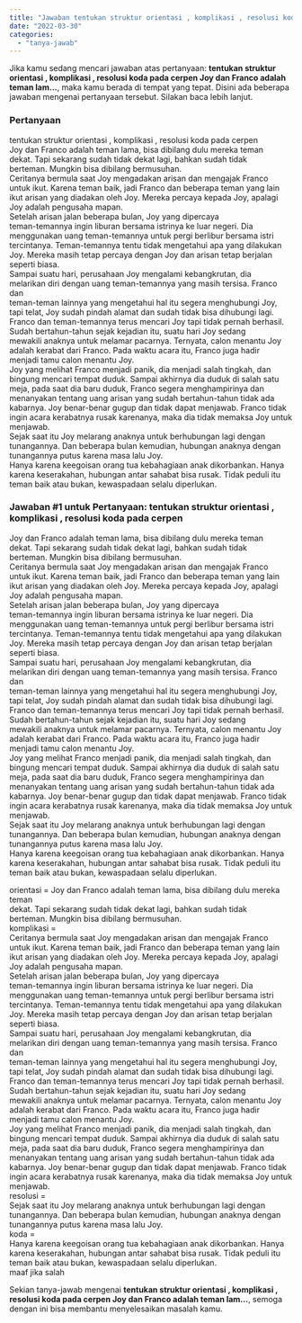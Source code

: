 ```yaml
---
title: "Jawaban tentukan struktur orientasi , komplikasi , resolusi koda pada cerpen Joy dan Franco adalah teman lam..."
date: "2022-03-30"
categories: 
  - "tanya-jawab"
---
```


Jika kamu sedang mencari jawaban atas pertanyaan: **tentukan struktur orientasi , komplikasi , resolusi koda pada cerpen Joy dan Franco adalah teman lam...**, maka kamu berada di tempat yang tepat. Disini ada beberapa jawaban mengenai pertanyaan tersebut. Silakan baca lebih lanjut.

### Pertanyaan

tentukan struktur orientasi , komplikasi , resolusi koda pada cerpen  
Joy dan Franco adalah teman lama, bisa dibilang dulu mereka teman  
dekat. Tapi sekarang sudah tidak dekat lagi, bahkan sudah tidak  
berteman. Mungkin bisa dibilang bermusuhan.  
Ceritanya bermula saat Joy mengadakan arisan dan mengajak Franco  
untuk ikut. Karena teman baik, jadi Franco dan beberapa teman yang lain  
ikut arisan yang diadakan oleh Joy. Mereka percaya kepada Joy, apalagi  
Joy adalah pengusaha mapan.  
Setelah arisan jalan beberapa bulan, Joy yang dipercaya  
teman-temannya ingin liburan bersama istrinya ke luar negeri. Dia  
menggunakan uang teman-temannya untuk pergi berlibur bersama istri  
tercintanya. Teman-temannya tentu tidak mengetahui apa yang dilakukan  
Joy. Mereka masih tetap percaya dengan Joy dan arisan tetap berjalan  
seperti biasa.  
Sampai suatu hari, perusahaan Joy mengalami kebangkrutan, dia  
melarikan diri dengan uang teman-temannya yang masih tersisa. Franco dan  
teman-teman lainnya yang mengetahui hal itu segera menghubungi Joy,  
tapi telat, Joy sudah pindah alamat dan sudah tidak bisa dihubungi lagi.  
Franco dan teman-temannya terus mencari Joy tapi tidak pernah berhasil.  
Sudah bertahun-tahun sejak kejadian itu, suatu hari Joy sedang  
mewakili anaknya untuk melamar pacarnya. Ternyata, calon menantu Joy  
adalah kerabat dari Franco. Pada waktu acara itu, Franco juga hadir  
menjadi tamu calon menantu Joy.  
Joy yang melihat Franco menjadi panik, dia menjadi salah tingkah, dan  
bingung mencari tempat duduk. Sampai akhirnya dia duduk di salah satu  
meja, pada saat dia baru duduk, Franco segera menghampirinya dan  
menanyakan tentang uang arisan yang sudah bertahun-tahun tidak ada  
kabarnya. Joy benar-benar gugup dan tidak dapat menjawab. Franco tidak  
ingin acara kerabatnya rusak karenanya, maka dia tidak memaksa Joy untuk  
menjawab.  
Sejak saat itu Joy melarang anaknya untuk berhubungan lagi dengan  
tunangannya. Dan beberapa bulan kemudian, hubungan anaknya dengan  
tunangannya putus karena masa lalu Joy.  
Hanya karena keegoisan orang tua kebahagiaan anak dikorbankan. Hanya  
karena keserakahan, hubungan antar sahabat bisa rusak. Tidak peduli itu  
teman baik atau bukan, kewaspadaan selalu diperlukan.  

### Jawaban #1 untuk Pertanyaan: tentukan struktur orientasi , komplikasi , resolusi koda pada cerpen  
Joy dan Franco adalah teman lama, bisa dibilang dulu mereka teman  
dekat. Tapi sekarang sudah tidak dekat lagi, bahkan sudah tidak  
berteman. Mungkin bisa dibilang bermusuhan.  
Ceritanya bermula saat Joy mengadakan arisan dan mengajak Franco  
untuk ikut. Karena teman baik, jadi Franco dan beberapa teman yang lain  
ikut arisan yang diadakan oleh Joy. Mereka percaya kepada Joy, apalagi  
Joy adalah pengusaha mapan.  
Setelah arisan jalan beberapa bulan, Joy yang dipercaya  
teman-temannya ingin liburan bersama istrinya ke luar negeri. Dia  
menggunakan uang teman-temannya untuk pergi berlibur bersama istri  
tercintanya. Teman-temannya tentu tidak mengetahui apa yang dilakukan  
Joy. Mereka masih tetap percaya dengan Joy dan arisan tetap berjalan  
seperti biasa.  
Sampai suatu hari, perusahaan Joy mengalami kebangkrutan, dia  
melarikan diri dengan uang teman-temannya yang masih tersisa. Franco dan  
teman-teman lainnya yang mengetahui hal itu segera menghubungi Joy,  
tapi telat, Joy sudah pindah alamat dan sudah tidak bisa dihubungi lagi.  
Franco dan teman-temannya terus mencari Joy tapi tidak pernah berhasil.  
Sudah bertahun-tahun sejak kejadian itu, suatu hari Joy sedang  
mewakili anaknya untuk melamar pacarnya. Ternyata, calon menantu Joy  
adalah kerabat dari Franco. Pada waktu acara itu, Franco juga hadir  
menjadi tamu calon menantu Joy.  
Joy yang melihat Franco menjadi panik, dia menjadi salah tingkah, dan  
bingung mencari tempat duduk. Sampai akhirnya dia duduk di salah satu  
meja, pada saat dia baru duduk, Franco segera menghampirinya dan  
menanyakan tentang uang arisan yang sudah bertahun-tahun tidak ada  
kabarnya. Joy benar-benar gugup dan tidak dapat menjawab. Franco tidak  
ingin acara kerabatnya rusak karenanya, maka dia tidak memaksa Joy untuk  
menjawab.  
Sejak saat itu Joy melarang anaknya untuk berhubungan lagi dengan  
tunangannya. Dan beberapa bulan kemudian, hubungan anaknya dengan  
tunangannya putus karena masa lalu Joy.  
Hanya karena keegoisan orang tua kebahagiaan anak dikorbankan. Hanya  
karena keserakahan, hubungan antar sahabat bisa rusak. Tidak peduli itu  
teman baik atau bukan, kewaspadaan selalu diperlukan.  

orientasi = Joy dan Franco adalah teman lama, bisa dibilang dulu mereka teman  
dekat. Tapi sekarang sudah tidak dekat lagi, bahkan sudah tidak  
berteman. Mungkin bisa dibilang bermusuhan.  
komplikasi =  
Ceritanya bermula saat Joy mengadakan arisan dan mengajak Franco  
untuk ikut. Karena teman baik, jadi Franco dan beberapa teman yang lain  
ikut arisan yang diadakan oleh Joy. Mereka percaya kepada Joy, apalagi  
Joy adalah pengusaha mapan.  
Setelah arisan jalan beberapa bulan, Joy yang dipercaya  
teman-temannya ingin liburan bersama istrinya ke luar negeri. Dia  
menggunakan uang teman-temannya untuk pergi berlibur bersama istri  
tercintanya. Teman-temannya tentu tidak mengetahui apa yang dilakukan  
Joy. Mereka masih tetap percaya dengan Joy dan arisan tetap berjalan  
seperti biasa.  
Sampai suatu hari, perusahaan Joy mengalami kebangkrutan, dia  
melarikan diri dengan uang teman-temannya yang masih tersisa. Franco dan  
teman-teman lainnya yang mengetahui hal itu segera menghubungi Joy,  
tapi telat, Joy sudah pindah alamat dan sudah tidak bisa dihubungi lagi.  
Franco dan teman-temannya terus mencari Joy tapi tidak pernah berhasil.  
Sudah bertahun-tahun sejak kejadian itu, suatu hari Joy sedang  
mewakili anaknya untuk melamar pacarnya. Ternyata, calon menantu Joy  
adalah kerabat dari Franco. Pada waktu acara itu, Franco juga hadir  
menjadi tamu calon menantu Joy.  
Joy yang melihat Franco menjadi panik, dia menjadi salah tingkah, dan  
bingung mencari tempat duduk. Sampai akhirnya dia duduk di salah satu  
meja, pada saat dia baru duduk, Franco segera menghampirinya dan  
menanyakan tentang uang arisan yang sudah bertahun-tahun tidak ada  
kabarnya. Joy benar-benar gugup dan tidak dapat menjawab. Franco tidak  
ingin acara kerabatnya rusak karenanya, maka dia tidak memaksa Joy untuk  
menjawab.  
resolusi =  
Sejak saat itu Joy melarang anaknya untuk berhubungan lagi dengan  
tunangannya. Dan beberapa bulan kemudian, hubungan anaknya dengan  
tunangannya putus karena masa lalu Joy.  
koda =  
Hanya karena keegoisan orang tua kebahagiaan anak dikorbankan. Hanya  
karena keserakahan, hubungan antar sahabat bisa rusak. Tidak peduli itu  
teman baik atau bukan, kewaspadaan selalu diperlukan.  
maaf jika salah  

Sekian tanya-jawab mengenai **tentukan struktur orientasi , komplikasi , resolusi koda pada cerpen Joy dan Franco adalah teman lam...**, semoga dengan ini bisa membantu menyelesaikan masalah kamu.
